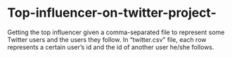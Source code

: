 # Top-influencer-on-twitter-project-
Getting the top influencer given a comma-separated file to represent some Twitter users and the users they follow. In “twitter.csv” file, each row represents a certain user’s id and the id of another user he/she follows.
